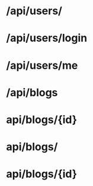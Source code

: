 # /api/users/  
# /api/users/login 
# /api/users/me 
# /api/blogs  
# api/blogs/{id}
# api/blogs/
# api/blogs/{id}  
